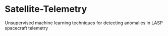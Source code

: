 # Satellite-Telemetry
Unsupervised machine learning techniques for detecting anomalies in LASP spacecraft telemetry
